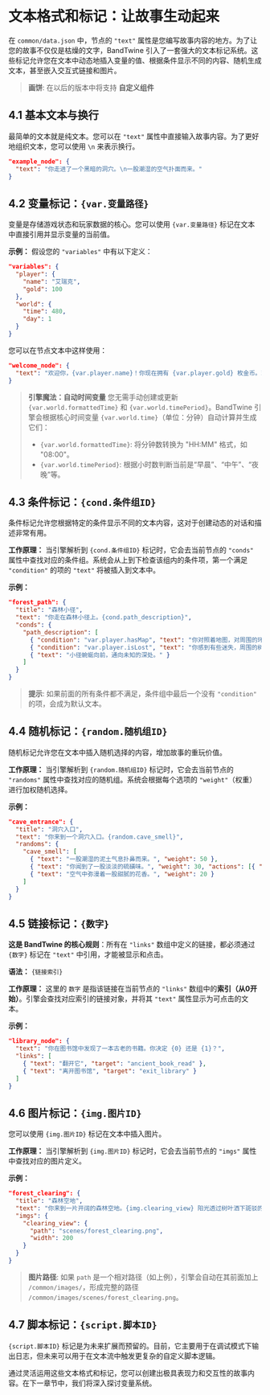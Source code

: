 # 文本格式和标记：让故事生动起来

在 `common/data.json` 中，节点的 `"text"` 属性是您编写故事内容的地方。为了让您的故事不仅仅是枯燥的文字，BandTwine 引入了一套强大的文本标记系统。这些标记允许您在文本中动态地插入变量的值、根据条件显示不同的内容、随机生成文本，甚至嵌入交互式链接和图片。
>**画饼**: 在以后的版本中将支持 **自定义组件**

## 4.1 基本文本与换行

最简单的文本就是纯文本。您可以在 `"text"` 属性中直接输入故事内容。为了更好地组织文本，您可以使用 `\n` 来表示换行。

```json
"example_node": {
  "text": "你走进了一个黑暗的洞穴。\n一股潮湿的空气扑面而来。"
}
```

## 4.2 变量标记：`{var.变量路径}`

变量是存储游戏状态和玩家数据的核心。您可以使用 `{var.变量路径}` 标记在文本中直接引用并显示变量的当前值。

**示例：**
假设您的 `"variables"` 中有以下定义：
```json
"variables": {
  "player": {
    "name": "艾瑞克",
    "gold": 100
  },
  "world": {
    "time": 480,
    "day": 1
  }
}
```
您可以在节点文本中这样使用：
```json
"welcome_node": {
  "text": "欢迎你，{var.player.name}！你现在拥有 {var.player.gold} 枚金币。现在是第 {var.world.day} 天的 {var.world.formattedTime}，属于 {var.world.timePeriod}。"
}
```
> **引擎魔法：自动时间变量**
> 您无需手动创建或更新 `{var.world.formattedTime}` 和 `{var.world.timePeriod}`。BandTwine 引擎会根据核心时间变量 `{var.world.time}`（单位：分钟）自动计算并生成它们：
> *   `{var.world.formattedTime}`: 将分钟数转换为 "HH:MM" 格式，如 "08:00"。
> *   `{var.world.timePeriod}`: 根据小时数判断当前是“早晨”、“中午”、“夜晚”等。

## 4.3 条件标记：`{cond.条件组ID}`

条件标记允许您根据特定的条件显示不同的文本内容，这对于创建动态的对话和描述非常有用。

**工作原理：**
当引擎解析到 `{cond.条件组ID}` 标记时，它会去当前节点的 `"conds"` 属性中查找对应的条件组。系统会从上到下检查该组内的条件项，第一个满足 `"condition"` 的项的 `"text"` 将被插入到文本中。

**示例：**
```json
"forest_path": {
  "title": "森林小径",
  "text": "你走在森林小径上。{cond.path_description}",
  "conds": {
    "path_description": [
      { "condition": "var.player.hasMap", "text": "你对照着地图，对周围的环境了如指掌。" },
      { "condition": "var.player.isLost", "text": "你感到有些迷失，周围的树木看起来都一样。" },
      { "text": "小径蜿蜒向前，通向未知的深处。" }
    ]
  }
}
```
> **提示**: 如果前面的所有条件都不满足，条件组中最后一个没有 `"condition"` 的项，会成为默认文本。

## 4.4 随机标记：`{random.随机组ID}`

随机标记允许您在文本中插入随机选择的内容，增加故事的重玩价值。

**工作原理：**
当引擎解析到 `{random.随机组ID}` 标记时，它会去当前节点的 `"randoms"` 属性中查找对应的随机组。系统会根据每个选项的 `"weight"`（权重）进行加权随机选择。

**示例：**
```json
"cave_entrance": {
  "title": "洞穴入口",
  "text": "你来到一个洞穴入口。{random.cave_smell}",
  "randoms": {
    "cave_smell": [
      { "text": "一股潮湿的泥土气息扑鼻而来。", "weight": 50 },
      { "text": "你闻到了一股淡淡的硫磺味。", "weight": 30, "actions": [{ "type": "toast", "message": "你感到一丝不安。" }] },
      { "text": "空气中弥漫着一股甜腻的花香。", "weight": 20 }
    ]
  }
}
```

## 4.5 链接标记：`{数字}`

**这是 BandTwine 的核心规则**：所有在 `"links"` 数组中定义的链接，都必须通过 `{数字}` 标记在 `"text"` 中引用，才能被显示和点击。

**语法：** `{链接索引}`

**工作原理：**
这里的 `数字` 是指该链接在当前节点的 `"links"` 数组中的**索引（从0开始）**。引擎会查找对应索引的链接对象，并将其 `"text"` 属性显示为可点击的文本。

**示例：**
```json
"library_node": {
  "text": "你在图书馆中发现了一本古老的书籍。你决定 {0} 还是 {1}？",
  "links": [
    { "text": "翻开它", "target": "ancient_book_read" },
    { "text": "离开图书馆", "target": "exit_library" }
  ]
}
```

## 4.6 图片标记：`{img.图片ID}`

您可以使用 `{img.图片ID}` 标记在文本中插入图片。

**工作原理：**
当引擎解析到 `{img.图片ID}` 标记时，它会去当前节点的 `"imgs"` 属性中查找对应的图片定义。

**示例：**
```json
"forest_clearing": {
  "title": "森林空地",
  "text": "你来到一片开阔的森林空地。{img.clearing_view} 阳光透过树叶洒下斑驳的光影。",
  "imgs": {
    "clearing_view": {
      "path": "scenes/forest_clearing.png",
      "width": 200
    }
  }
}
```
> **图片路径**: 如果 `path` 是一个相对路径（如上例），引擎会自动在其前面加上 `/common/images/`，形成完整的路径 `/common/images/scenes/forest_clearing.png`。

## 4.7 脚本标记：`{script.脚本ID}`

`{script.脚本ID}` 标记是为未来扩展而预留的。目前，它主要用于在调试模式下输出日志，但未来可以用于在文本流中触发更复杂的自定义脚本逻辑。

通过灵活运用这些文本格式和标记，您可以创建出极具表现力和交互性的故事内容。在下一章节中，我们将深入探讨变量系统。

